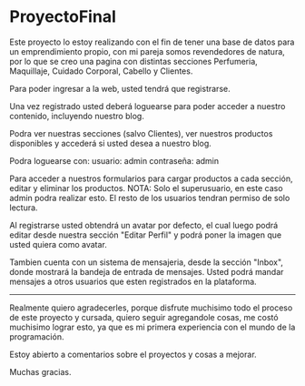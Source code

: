# ProyectoFinal

Este proyecto lo estoy realizando con el fin de tener una base de datos para un emprendimiento propio, con mi pareja somos revendedores de natura, por lo que se creo una pagina con distintas secciones Perfumeria, Maquillaje, Cuidado Corporal, Cabello y Clientes.

Para poder ingresar a la web, usted tendrá que registrarse.

Una vez registrado usted deberá loguearse para poder acceder a nuestro contenido, incluyendo nuestro blog.

Podra ver nuestras secciones (salvo Clientes), ver nuestros productos disponibles y accederá si usted desea a nuestro blog.

Podra loguearse con:
usuario: admin
contraseña: admin

Para acceder a nuestros formularios para cargar productos a cada sección, editar y eliminar los productos. NOTA: Solo el superusuario, en este caso admin podra realizar esto.
El resto de los usuarios tendran permiso de solo lectura.

Al registrarse usted obtendrá un avatar por defecto, el cual luego podrá editar desde nuestra sección "Editar Perfil" y podrá poner la imagen que usted quiera como avatar.

Tambien cuenta con un sistema de mensajeria, desde la sección "Inbox", donde mostrará la bandeja de entrada de mensajes. Usted podrá mandar mensajes a otros usuarios que esten registrados
en la plataforma.


-------------------------------------------------------------------

Realmente quiero agradecerles, porque disfrute muchisimo todo el proceso de este proyecto y cursada, quiero seguir agregandole cosas, me costó muchisimo lograr esto, ya que es mi
primera experiencia con el mundo de la programación.

Estoy abierto a comentarios sobre el proyectos y cosas a mejorar.

Muchas gracias.


